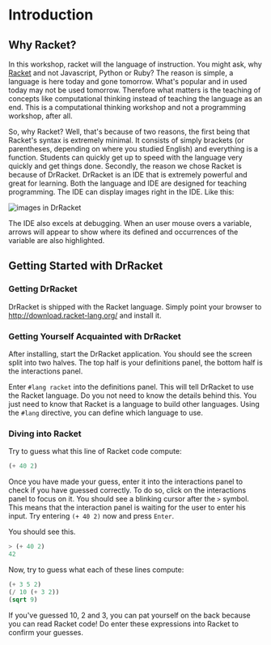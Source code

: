 # Introduction

## Why Racket?

In this workshop, racket will the language of instruction. You might
ask, why [Racket](http://racket-lang.org) and not Javascript, Python
or Ruby? The reason is simple, a language is here today and gone
tomorrow. What's popular and in used today may not be used
tomorrow. Therefore what matters is the teaching of concepts like
computational thinking instead of teaching the language as an
end. This is a computational thinking workshop and not a programming
workshop, after all.

So, why Racket? Well, that's because of two reasons, the first being
that Racket's syntax is extremely minimal. It consists of simply
brackets (or parentheses, depending on where you studied English) and
everything is a function. Students can quickly get up to speed with
the language very quickly and get things done. Secondly, the reason we
chose Racket is because of DrRacket. DrRacket is an IDE that is
extremely powerful and great for learning. Both the language and IDE
are designed for teaching programming. The IDE can display images
right in the IDE. Like this:

![images in DrRacket](http://i.imgur.com/jDE79ZB.png)

The IDE also excels at debugging. When an user mouse overs a variable,
arrows will appear to show where its defined and occurrences of the
variable are also highlighted.

## Getting Started with DrRacket

### Getting DrRacket

DrRacket is shipped with the Racket language. Simply point your
browser to http://download.racket-lang.org/ and install it.

### Getting Yourself Acquainted with DrRacket

After installing, start the DrRacket application. You should see the
screen split into two halves. The top half is your definitions panel,
the bottom half is the interactions panel.

Enter `#lang racket` into the definitions panel. This will tell
DrRacket to use the Racket language. Do you not need to know the
details behind this. You just need to know that Racket is a language
to build other languages. Using the `#lang` directive, you can define
which language to use.

### Diving into Racket

Try to guess what this line of Racket code compute:

```lisp
(+ 40 2)
```

Once you have made your guess, enter it into the interactions panel to
check if you have guessed correctly. To do so, click on the
interactions panel to focus on it. You should see a blinking cursor
after the `>` symbol. This means that the interaction panel is waiting
for the user to enter his input. Try entering `(+ 40 2)` now and press `Enter`.

You should see this.

```lisp
> (+ 40 2)
42
```

Now, try to guess what each of these lines compute:

```lisp
(+ 3 5 2)
(/ 10 (+ 3 2))
(sqrt 9)
```

If you've guessed 10, 2 and 3, you can pat yourself on the back
because you can read Racket code! Do enter these expressions into
Racket to confirm your guesses.
